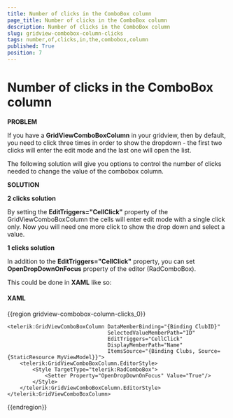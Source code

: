 ```yaml
---
title: Number of clicks in the ComboBox column
page_title: Number of clicks in the ComboBox column
description: Number of clicks in the ComboBox column
slug: gridview-combobox-column-clicks
tags: number,of,clicks,in,the,combobox,column
published: True
position: 7
---
```


# Number of clicks in the ComboBox column

__PROBLEM__

If you have a __GridViewComboBoxColumn__ in your gridview, then by default, you need to click three times in order to show the dropdown - the first two clicks will enter the edit mode and the last one will open the list.

The following solution will give you options to control the number of clicks needed to change the value of the combobox column.

__SOLUTION__

__2 clicks solution__

By setting the __EditTriggers="CellClick"__ property of the GridViewComboBoxColumn the cells will enter edit mode with a single click only. Now you will need one more click to show the drop down and select a value.

__1 clicks solution__

In addition to the __EditTriggers="CellClick"__ property, you can set __OpenDropDownOnFocus__ property of the editor (RadComboBox). 

This could be done in __XAML__ like so:

#### __XAML__

{{region gridview-combobox-column-clicks_0}}

	<telerik:GridViewComboBoxColumn DataMemberBinding="{Binding ClubID}"
	                                SelectedValueMemberPath="ID"
	                                EditTriggers="CellClick"
	                                DisplayMemberPath="Name"
	                                ItemsSource="{Binding Clubs, Source={StaticResource MyViewModel}}">
        <telerik:GridViewComboBoxColumn.EditorStyle>
            <Style TargetType="telerik:RadComboBox">
                <Setter Property="OpenDropDownOnFocus" Value="True"/>
            </Style>
        </telerik:GridViewComboBoxColumn.EditorStyle>
    </telerik:GridViewComboBoxColumn>
{{endregion}}




